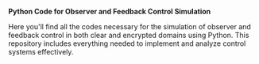 **Python Code for Observer and Feedback Control Simulation**

Here you'll find all the codes necessary for the simulation of observer and feedback control in both clear and encrypted domains using Python. This repository includes everything needed to implement and analyze control systems effectively.

